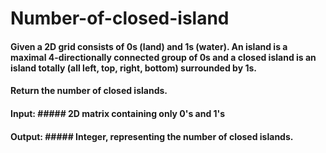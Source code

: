 # Number-of-closed-island

#### Given a 2D grid consists of 0s (land) and 1s (water).  An island is a maximal 4-directionally connected group of 0s and a closed island is an island totally (all left, top, right, bottom) surrounded by 1s.

#### Return the number of closed islands.

#### Input: ##### 2D matrix containing only 0's and 1's
#### Output: ##### Integer, representing the number of closed islands.

